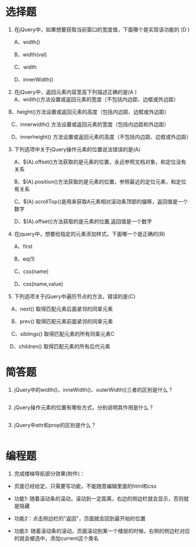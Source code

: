 # 选择题

1. 在jQuery中，如果想要获取当前窗口的宽度值，下面哪个是实现该功能的  (D ) 

   A、width() 	 

   B、width(val)	 

   C、width 	 

   D、innerWidth()	 

2. 在jQuery中，返回元素内容宽高下列描述正确的是(A )
           
   A、width()方法设置或返回元素的宽度（不包括内边距、边框或外边距）

​       B、height()方法设置或返回元素的高度（包括内边距、边框或外边距）

       C、innerwidth() 方法设置或返回元素的宽度（包括内边距和外边距）

       D、innerheight() 方法设置或返回元素的高度（不包括内边距、边框或外边距）

3. 下列选项中关于jQuery操作元素的位置说法错误的是(A)

   A、$(A).offset()方法获取的是元素的位置，永远参照文档对象，和定位没有关系

   B、$(A).position()方法获取的是元素的位置，参照最近的定位元素，和定位有关系

   C、$(A).scrollTop()是用来获取A元素相对滚动条顶部的偏移，返回值是一个数字

   D、$(A).offset()方法获取的是元素的位置,返回值是一个数字

4. 在jquery中，想要给指定的元素添加样式，下面哪一个是正确的(B)      

   A、first	 

   B、eq(1) 	 

   C、css(name)  

   D、css(name,value)	 

5. 下列选项关于jQuery中遍历节点的方法，错误的是(C)

      A、next() 取得匹配元素后面紧邻的同辈元素

      B、prev() 取得匹配元素前面紧邻的同辈元素

      C、siblings() 取得匹配元素的所有同辈元素C

      D、children() 取得匹配元素的所有后代元素

# 简答题

1. jQuery中的width()、inneWidth()、outerWidth()三者的区别是什么？
```js

```

2. jQuery操作元素的位置有哪些方式，分别说明其作用是什么？
```js

```

3. jQuery中attr和prop的区别是什么？
```js

```
# 编程题

1. 完成楼梯导航部分效果(附件)：

- 页面已经给定，只需要写功能，不能随意编辑里面的html和css

- 功能1: 随着滚动条的滚动，滚动到一定距离，右边的侧边栏就会显示，否则就是隐藏

- 功能2：点击侧边栏的"返回"，页面就会回到最开始的位置

- 功能3: 随着滚动条的滚动，页面滚动到某一个楼层的时候，右侧的侧边栏对应的就会被选中，添加current这个类名

